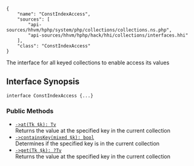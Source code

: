 ``` yamlmeta
{
    "name": "ConstIndexAccess",
    "sources": [
        "api-sources/hhvm/hphp/system/php/collections/collections.ns.php",
        "api-sources/hhvm/hphp/hack/hhi/collections/interfaces.hhi"
    ],
    "class": "ConstIndexAccess"
}
```




The interface for all keyed collections to enable access its values




## Interface Synopsis




``` Hack
interface ConstIndexAccess {...}
```




### Public Methods




+ [` ->at(Tk $k): Tv `](</hack/reference/interface/ConstIndexAccess/at/>)\
  Returns the value at the specified key in the current collection
+ [` ->containsKey(mixed $k): bool `](</hack/reference/interface/ConstIndexAccess/containsKey/>)\
  Determines if the specified key is in the current collection
+ [` ->get(Tk $k): ?Tv `](</hack/reference/interface/ConstIndexAccess/get/>)\
  Returns the value at the specified key in the current collection
<!-- HHAPIDOC -->
